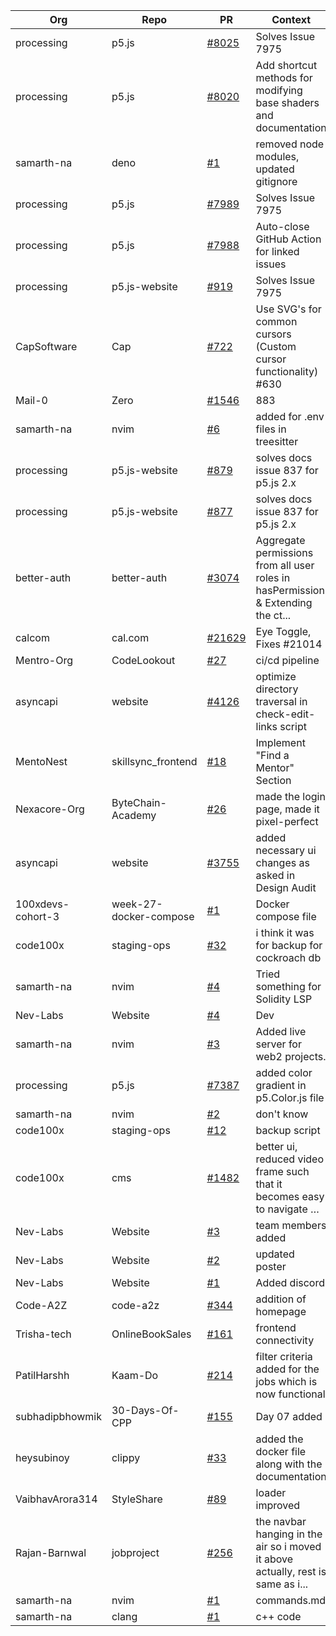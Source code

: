| Org | Repo | PR | Context |
|-----|------|----|---------|
| processing | p5.js | [#8025](https://github.com/processing/p5.js/pull/8025) | Solves Issue 7975 |
| processing | p5.js | [#8020](https://github.com/processing/p5.js/pull/8020) | Add shortcut methods for modifying base shaders and documentation |
| samarth-na | deno | [#1](https://github.com/samarth-na/deno/pull/1) | removed node modules, updated gitignore |
| processing | p5.js | [#7989](https://github.com/processing/p5.js/pull/7989) | Solves Issue 7975 |
| processing | p5.js | [#7988](https://github.com/processing/p5.js/pull/7988) | Auto-close GitHub Action for linked issues |
| processing | p5.js-website | [#919](https://github.com/processing/p5.js-website/pull/919) | Solves Issue 7975 |
| CapSoftware | Cap | [#722](https://github.com/CapSoftware/Cap/pull/722) | Use SVG's for common cursors (Custom cursor functionality) #630 |
| Mail-0 | Zero | [#1546](https://github.com/Mail-0/Zero/pull/1546) | 883 |
| samarth-na | nvim | [#6](https://github.com/samarth-na/nvim/pull/6) | added for .env files in treesitter |
| processing | p5.js-website | [#879](https://github.com/processing/p5.js-website/pull/879) | solves docs issue 837 for p5.js 2.x |
| processing | p5.js-website | [#877](https://github.com/processing/p5.js-website/pull/877) | solves docs issue 837 for p5.js 2.x |
| better-auth | better-auth | [#3074](https://github.com/better-auth/better-auth/pull/3074) | Aggregate permissions from all user roles in hasPermission & Extending the ct... |
| calcom | cal.com | [#21629](https://github.com/calcom/cal.com/pull/21629) | Eye Toggle, Fixes #21014 |
| Mentro-Org | CodeLookout | [#27](https://github.com/Mentro-Org/CodeLookout/pull/27) | ci/cd pipeline |
| asyncapi | website | [#4126](https://github.com/asyncapi/website/pull/4126) | optimize directory traversal in check-edit-links script |
| MentoNest | skillsync_frontend | [#18](https://github.com/MentoNest/skillsync_frontend/pull/18) | Implement "Find a Mentor" Section |
| Nexacore-Org | ByteChain-Academy | [#26](https://github.com/Nexacore-Org/ByteChain-Academy/pull/26) | made the login page, made it pixel-perfect |
| asyncapi | website | [#3755](https://github.com/asyncapi/website/pull/3755) | added necessary ui changes as asked in Design Audit |
| 100xdevs-cohort-3 | week-27-docker-compose | [#1](https://github.com/100xdevs-cohort-3/week-27-docker-compose/pull/1) | Docker compose file |
| code100x | staging-ops | [#32](https://github.com/code100x/staging-ops/pull/32) | i think it was for backup for cockroach db |
| samarth-na | nvim | [#4](https://github.com/samarth-na/nvim/pull/4) | Tried something for Solidity LSP |
| Nev-Labs | Website | [#4](https://github.com/Nev-Labs/Website/pull/4) | Dev |
| samarth-na | nvim | [#3](https://github.com/samarth-na/nvim/pull/3) | Added live server for web2 projects. |
| processing | p5.js | [#7387](https://github.com/processing/p5.js/pull/7387) | added color gradient in p5.Color.js file |
| samarth-na | nvim | [#2](https://github.com/samarth-na/nvim/pull/2) | don't know |
| code100x | staging-ops | [#12](https://github.com/code100x/staging-ops/pull/12) | backup script |
| code100x | cms | [#1482](https://github.com/code100x/cms/pull/1482) | better ui, reduced video frame such that it becomes easy to navigate … |
| Nev-Labs | Website | [#3](https://github.com/Nev-Labs/Website/pull/3) | team members added |
| Nev-Labs | Website | [#2](https://github.com/Nev-Labs/Website/pull/2) | updated poster |
| Nev-Labs | Website | [#1](https://github.com/Nev-Labs/Website/pull/1) | Added discord |
| Code-A2Z | code-a2z | [#344](https://github.com/Code-A2Z/code-a2z/pull/344) | addition of homepage |
| Trisha-tech | OnlineBookSales | [#161](https://github.com/Trisha-tech/OnlineBookSales/pull/161) | frontend connectivity |
| PatilHarshh | Kaam-Do | [#214](https://github.com/PatilHarshh/Kaam-Do/pull/214) | filter criteria added for the jobs which is now functional |
| subhadipbhowmik | 30-Days-Of-CPP | [#155](https://github.com/subhadipbhowmik/30-Days-Of-CPP/pull/155) | Day 07 added |
| heysubinoy | clippy | [#33](https://github.com/heysubinoy/clippy/pull/33) | added the docker file along with the documentation |
| VaibhavArora314 | StyleShare | [#89](https://github.com/VaibhavArora314/StyleShare/pull/89) | loader improved |
| Rajan-Barnwal | jobproject | [#256](https://github.com/Rajan-Barnwal/jobproject/pull/256) | the navbar hanging in the air so i moved it above actually, rest is same as i... |
| samarth-na | nvim | [#1](https://github.com/samarth-na/nvim/pull/1) | commands.md |
| samarth-na | clang | [#1](https://github.com/samarth-na/clang/pull/1) | c++ code |